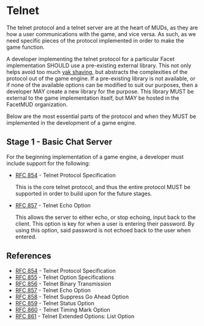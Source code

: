 # Telnet

The telnet protocol and a telnet server are at the heart of MUDs, as they are
how a user communications with the game, and vice versa. As such, as we need
specific pieces of the protocol implemented in order to make the game function.

A developer implementing the telnet protocol for a particular Facet
implementation SHOULD use a pre-existing external library. This not only helps
avoid too much [yak shaving], but abstracts the complexities of the protocol out
of the game engine. If a pre-existing library is not available, or if none of
the available options can be modified to suit our purposes, then a developer MAY
create a new library for the purpose. This library MUST be external to the game
implementation itself, but MAY be hosted in the FacetMUD organization.

Below are the most essential parts of the protocol and when they MUST be
implemented in the development of a game engine.

## Stage 1 - Basic Chat Server

For the beginning implementation of a game engine, a developer must include
support for the following:

* [RFC 854] - Telnet Protocol Specification<br>
  
  This is the core telnet protocol, and thus the entire protocol MUST be
  supported in order to build upon for the future stages.
* [RFC 857] - Telnet Echo Option

  This allows the server to either echo, or stop echoing, input back to the
  client. This option is key for when a user is entering their password. By
  using this option, said password is not echoed back to the user when entered.

## References

* [RFC 854] - Telnet Protocol Specification
* [RFC 855] - Telnet Option Specifications
* [RFC 856] - Telnet Binary Transmission
* [RFC 857] - Telnet Echo Option
* [RFC 858] - Telnet Suppress Go Ahead Option
* [RFC 859] - Telnet Status Option
* [RFC 860] - Telnet Timing Mark Option
* [RFC 861] - Telnet Extended Options: List Option

[RFC 854]: https://datatracker.ietf.org/doc/html/rfc854
[RFC 855]: https://datatracker.ietf.org/doc/html/rfc855
[RFC 856]: https://datatracker.ietf.org/doc/html/rfc856
[RFC 857]: https://datatracker.ietf.org/doc/html/rfc857
[RFC 858]: https://datatracker.ietf.org/doc/html/rfc858
[RFC 859]: https://datatracker.ietf.org/doc/html/rfc859
[RFC 860]: https://datatracker.ietf.org/doc/html/rfc860
[RFC 861]: https://datatracker.ietf.org/doc/html/rfc861
[yak shaving]: http://joi.ito.com/weblog/2005/03/05/yak-shaving.html
